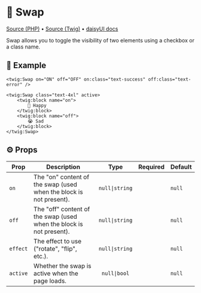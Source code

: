 # 🧩 Swap
[Source (PHP)](/src/Twig/Components/Swap.php) • [Source (Twig)](/templates/components/Swap.html.twig) • [daisyUI docs](https://daisyui.com/components/swap/)

Swap allows you to toggle the visibility of two elements using a checkbox or a class name.

## 🚀 Example

```twig
<twig:Swap on="ON" off="OFF" on:class="text-success" off:class="text-error" />
```

```twig
<twig:Swap class="text-4xl" active>
    <twig:block name="on">
        🥳 Happy
    </twig:block>
    <twig:block name="off">
        😭 Sad
    </twig:block>
</twig:Swap>
```

## ⚙️ Props

| Prop     | Description | Type        | Required   | Default |
| -------- | ----------- | :---------: | :--------: | ------- |
| `on` | The &quot;on&quot; content of the swap (used when the block is not present). | `null\|string` |  | `null` |
| `off` | The &quot;off&quot; content of the swap (used when the block is not present). | `null\|string` |  | `null` |
| `effect` | The effect to use (&quot;rotate&quot;, &quot;flip&quot;, etc.). | `null\|string` |  | `null` |
| `active` | Whether the swap is active when the page loads. | `null\|bool` |  | `null` |

